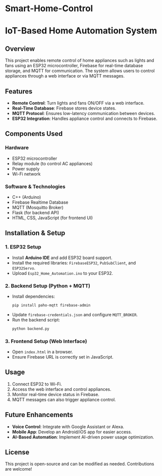 # Smart-Home-Control

# IoT-Based Home Automation System

## Overview
This project enables remote control of home appliances such as lights and fans using an ESP32 microcontroller, Firebase for real-time database storage, and MQTT for communication. The system allows users to control appliances through a web interface or via MQTT messages.

## Features
- **Remote Control**: Turn lights and fans ON/OFF via a web interface.
- **Real-Time Database**: Firebase stores device states.
- **MQTT Protocol**: Ensures low-latency communication between devices.
- **ESP32 Integration**: Handles appliance control and connects to Firebase.

## Components Used
### Hardware
- ESP32 microcontroller
- Relay module (to control AC appliances)
- Power supply
- Wi-Fi network

### Software & Technologies
- C++ (Arduino)
- Firebase Realtime Database
- MQTT (Mosquitto Broker)
- Flask (for backend API)
- HTML, CSS, JavaScript (for frontend UI)

## Installation & Setup
### 1. ESP32 Setup
- Install **Arduino IDE** and add ESP32 board support.
- Install the required libraries: `FirebaseESP32`, `PubSubClient`, and `ESP32Servo`.
- Upload `Esp32_Home_Automation.ino` to your ESP32.

### 2. Backend Setup (Python + MQTT)
- Install dependencies:
  ```bash
  pip install paho-mqtt firebase-admin
  ```
- Update `firebase-credentials.json` and configure `MQTT_BROKER`.
- Run the backend script:
  ```bash
  python backend.py
  ```

### 3. Frontend Setup (Web Interface)
- Open `index.html` in a browser.
- Ensure Firebase URL is correctly set in JavaScript.

## Usage
1. Connect ESP32 to Wi-Fi.
2. Access the web interface and control appliances.
3. Monitor real-time device status in Firebase.
4. MQTT messages can also trigger appliance control.

## Future Enhancements
- **Voice Control**: Integrate with Google Assistant or Alexa.
- **Mobile App**: Develop an Android/iOS app for easier access.
- **AI-Based Automation**: Implement AI-driven power usage optimization.

## License
This project is open-source and can be modified as needed. Contributions are welcome!

